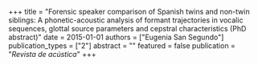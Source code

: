 +++
title = "Forensic speaker comparison of Spanish twins and non-twin siblings: A phonetic-acoustic analysis of formant trajectories in vocalic sequences, glottal source parameters and cepstral characteristics (PhD abstract)"
date = 2015-01-01
authors = ["Eugenia San Segundo"]
publication_types = ["2"]
abstract = ""
featured = false
publication = "*Revista de ac&#250;stica*"
+++


